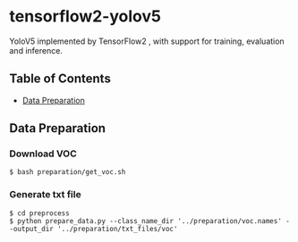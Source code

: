 # tensorflow2-yolov5
YoloV5 implemented by TensorFlow2 , with support for training, evaluation and inference.


## Table of Contents
* [Data Preparation](#data-preparation)
<!-- * [License](#license) -->

## Data Preparation

### Download VOC
```
$ bash preparation/get_voc.sh
```
### Generate txt file 
```
$ cd preprocess
$ python prepare_data.py --class_name_dir '../preparation/voc.names' --output_dir '../preparation/txt_files/voc'
```

